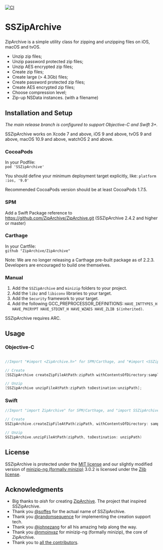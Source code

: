 [![CI](https://github.com/ZipArchive/ZipArchive/workflows/CI/badge.svg)](https://github.com/ZipArchive/ZipArchive/actions?query=workflow%3ACI)

# SSZipArchive

### 

ZipArchive is a simple utility class for zipping and unzipping files on iOS, macOS and tvOS.

- Unzip zip files;
- Unzip password protected zip files;
- Unzip AES encrypted zip files;
- Create zip files;
- Create large (> 4.3Gb) files;
- Create password protected zip files;
- Create AES encrypted zip files;
- Choose compression level;
- Zip-up NSData instances. (with a filename)

## Installation and Setup

*The main release branch is configured to support Objective-C and Swift 3+.*

SSZipArchive works on Xcode 7 and above, iOS 9 and above, tvOS 9 and above, macOS 10.9 and above, watchOS 2 and above.

### CocoaPods
In your Podfile:  
`pod 'SSZipArchive'`

You should define your minimum deployment target explicitly, like:
`platform :ios, '9.0'`

Recommended CocoaPods version should be at least CocoaPods 1.7.5.

### SPM
Add a Swift Package reference to https://github.com/ZipArchive/ZipArchive.git (SSZipArchive 2.4.2 and higher or master)

### Carthage
In your Cartfile:  
`github "ZipArchive/ZipArchive"`

Note: We are no longer releasing a Carthage pre-built package as of 2.2.3. Developers are encouraged to build one themselves.

### Manual

1. Add the `SSZipArchive` and `minizip` folders to your project.
2. Add the `libz` and `libiconv` libraries to your target.
3. Add the `Security` framework to your target.
4. Add the following GCC_PREPROCESSOR_DEFINITIONS: `HAVE_INTTYPES_H HAVE_PKCRYPT HAVE_STDINT_H HAVE_WZAES HAVE_ZLIB $(inherited)`.

SSZipArchive requires ARC.

## Usage

### Objective-C

```objective-c

//Import "#import <ZipArchive.h>" for SPM/Carthage, and "#import <SSZipArchive.h>" for CocoaPods.

// Create
[SSZipArchive createZipFileAtPath:zipPath withContentsOfDirectory:sampleDataPath];

// Unzip
[SSZipArchive unzipFileAtPath:zipPath toDestination:unzipPath];
```

### Swift

```swift
//Import "import ZipArchive" for SPM/Carthage, and "import SSZipArchive" for CocoaPods.

// Create
SSZipArchive.createZipFileAtPath(zipPath, withContentsOfDirectory: sampleDataPath)

// Unzip
SSZipArchive.unzipFileAtPath(zipPath, toDestination: unzipPath)
```

## License

SSZipArchive is protected under the [MIT license](https://github.com/samsoffes/ssziparchive/raw/master/LICENSE) and our slightly modified version of [minizip-ng (formally minizip)](https://github.com/zlib-ng/minizip-ng) 3.0.2 is licensed under the [Zlib license](https://www.zlib.net/zlib_license.html).

## Acknowledgments

* Big thanks to *aish* for creating [ZipArchive](https://code.google.com/archive/p/ziparchive/). The project that inspired SSZipArchive.
* Thank you [@soffes](https://github.com/soffes) for the actual name of SSZipArchive.
* Thank you [@randomsequence](https://github.com/randomsequence) for implementing the creation support tech.
* Thank you [@johnezang](https://github.com/johnezang) for all his amazing help along the way.
* Thank you [@nmoinvaz](https://github.com/nmoinvaz) for minizip-ng (formally minizip), the core of ZipArchive.
* Thank you to [all the contributors](https://github.com/ZipArchive/ZipArchive/graphs/contributors).
